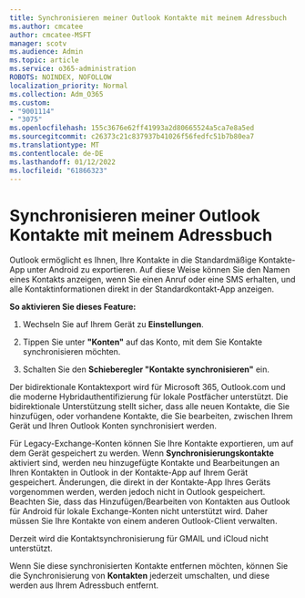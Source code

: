 ```yaml
---
title: Synchronisieren meiner Outlook Kontakte mit meinem Adressbuch
ms.author: cmcatee
author: cmcatee-MSFT
manager: scotv
ms.audience: Admin
ms.topic: article
ms.service: o365-administration
ROBOTS: NOINDEX, NOFOLLOW
localization_priority: Normal
ms.collection: Adm_O365
ms.custom:
- "9001114"
- "3075"
ms.openlocfilehash: 155c3676e62ff41993a2d80665524a5ca7e8a5ed
ms.sourcegitcommit: c26373c21c837937b41026f56fedfc51b7b80ea7
ms.translationtype: MT
ms.contentlocale: de-DE
ms.lasthandoff: 01/12/2022
ms.locfileid: "61866323"
---
```

# <a name="sync-my-outlook-contacts-to-my-address-book"></a>Synchronisieren meiner Outlook Kontakte mit meinem Adressbuch

Outlook ermöglicht es Ihnen, Ihre Kontakte in die Standardmäßige Kontakte-App unter Android zu exportieren. Auf diese Weise können Sie den Namen eines Kontakts anzeigen, wenn Sie einen Anruf oder eine SMS erhalten, und alle Kontaktinformationen direkt in der Standardkontakt-App anzeigen.
 
**So aktivieren Sie dieses Feature:**
 
1. Wechseln Sie auf Ihrem Gerät zu **Einstellungen**.

2. Tippen Sie unter **"Konten"** auf das Konto, mit dem Sie Kontakte synchronisieren möchten.

3. Schalten Sie den **Schieberegler "Kontakte synchronisieren"** ein.
 
Der bidirektionale Kontaktexport wird für Microsoft 365, Outlook.com und die moderne Hybridauthentifizierung für lokale Postfächer unterstützt. Die bidirektionale Unterstützung stellt sicher, dass alle neuen Kontakte, die Sie hinzufügen, oder vorhandene Kontakte, die Sie bearbeiten, zwischen Ihrem Gerät und Ihren Outlook Konten synchronisiert werden.
 
Für Legacy-Exchange-Konten können Sie Ihre Kontakte exportieren, um auf dem Gerät gespeichert zu werden. Wenn **Synchronisierungskontakte** aktiviert sind, werden neu hinzugefügte Kontakte und Bearbeitungen an Ihren Kontakten in Outlook in der Kontakte-App auf Ihrem Gerät gespeichert. Änderungen, die direkt in der Kontakte-App Ihres Geräts vorgenommen werden, werden jedoch nicht in Outlook gespeichert. Beachten Sie, dass das Hinzufügen/Bearbeiten von Kontakten aus Outlook für Android für lokale Exchange-Konten nicht unterstützt wird. Daher müssen Sie Ihre Kontakte von einem anderen Outlook-Client verwalten.
 
Derzeit wird die Kontaktsynchronisierung für GMAIL und iCloud nicht unterstützt.
 
Wenn Sie diese synchronisierten Kontakte entfernen möchten, können Sie die Synchronisierung von **Kontakten** jederzeit umschalten, und diese werden aus Ihrem Adressbuch entfernt.
